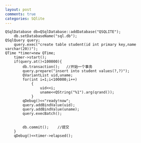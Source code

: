 ```yaml
---
layout: post
comments: true
categories: SQlite
---
```

    
    QSqlDatabase db=QSqlDatabase::addDatabase("QSQLITE");
        db.setDatabaseName("sql.db");
    QSqlQuery query;
        query.exec("create table student(id int primary key,name varchar(20))");
    QTime *timer=new QTime;
        timer->start();
        if(query.at()<100000){
            db.transaction();   //开始一个事务
            query.prepare("insert into student values(?,?)");
            QVariantList uid,uname;
            for(int i=1;i<100000;i++)
                {
                    uid<<i;
                    uname<<QString("%1").arg(qrand());
                }
            qDebug()<<"ready!now";
            query.addBindValue(uid);
            query.addBindValue(uname);
            query.execBatch();
    
    
            db.commit();    //提交
        }
        qDebug()<<timer->elapsed();